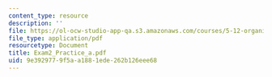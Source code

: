```yaml
---
content_type: resource
description: ''
file: https://ol-ocw-studio-app-qa.s3.amazonaws.com/courses/5-12-organic-chemistry-i-spring-2005/9e3929779f5aa1881ede262b126eee68_Exam2_Practice_a.pdf
file_type: application/pdf
resourcetype: Document
title: Exam2_Practice_a.pdf
uid: 9e392977-9f5a-a188-1ede-262b126eee68
---
```

